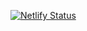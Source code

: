 [![Netlify Status](https://api.netlify.com/api/v1/badges/348847cf-eb8e-4e92-ac2e-c8d86c27f683/deploy-status)](https://app.netlify.com/sites/multivariable-math/deploys)
